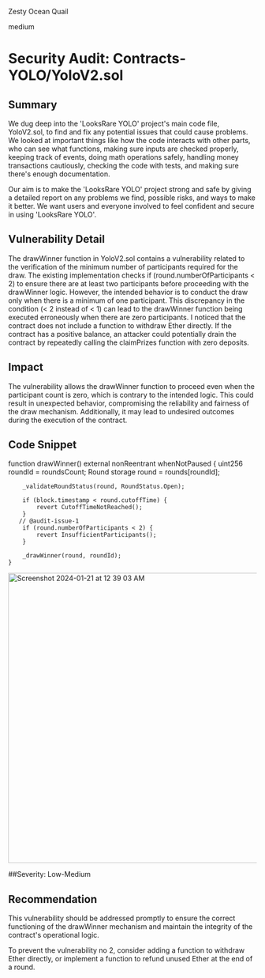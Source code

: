 Zesty Ocean Quail

medium

# Security Audit: Contracts-YOLO/YoloV2.sol

## Summary
We dug deep into the 'LooksRare YOLO' project's main code file, YoloV2.sol, to find and fix any potential issues that could cause problems. We looked at important things like how the code interacts with other parts, who can see what functions, making sure inputs are checked properly, keeping track of events, doing math operations safely, handling money transactions cautiously, checking the code with tests, and making sure there's enough documentation.

Our aim is to make the 'LooksRare YOLO' project strong and safe by giving a detailed report on any problems we find, possible risks, and ways to make it better. We want users and everyone involved to feel confident and secure in using 'LooksRare YOLO'.

## Vulnerability Detail
The drawWinner function in YoloV2.sol contains a vulnerability related to the verification of the minimum number of participants required for the draw. The existing implementation checks if (round.numberOfParticipants < 2) to ensure there are at least two participants before proceeding with the drawWinner logic. However, the intended behavior is to conduct the draw only when there is a minimum of one participant. This discrepancy in the condition (< 2 instead of < 1) can lead to the drawWinner function being executed erroneously when there are zero participants.
 I noticed that the contract does not include a function to withdraw Ether directly. If the contract has a positive balance, an attacker could potentially drain the contract by repeatedly calling the claimPrizes function with zero deposits.
 
## Impact
The vulnerability allows the drawWinner function to proceed even when the participant count is zero, which is contrary to the intended logic. This could result in unexpected behavior, compromising the reliability and fairness of the draw mechanism. Additionally, it may lead to undesired outcomes during the execution of the contract.

## Code Snippet

function drawWinner() external nonReentrant whenNotPaused {
        uint256 roundId = roundsCount;
        Round storage round = rounds[roundId];

        _validateRoundStatus(round, RoundStatus.Open);

        if (block.timestamp < round.cutoffTime) {
            revert CutoffTimeNotReached();
        }
       // @audit-issue-1
        if (round.numberOfParticipants < 2) {
            revert InsufficientParticipants();
        }

        _drawWinner(round, roundId);
    }
<img width="587" alt="Screenshot 2024-01-21 at 12 39 03 AM" src="https://github.com/sherlock-audit/2024-01-looksrare-MohammadJunaidZafar/assets/136327580/0bc03c0e-49db-46f1-9eed-cffb40cc5303">


##Severity:
Low-Medium

## Recommendation
This vulnerability should be addressed promptly to ensure the correct functioning of the drawWinner mechanism and maintain the integrity of the contract's operational logic.

To prevent the vulnerability no 2, consider adding a function to withdraw Ether directly, or implement a function to refund unused Ether at the end of a round.